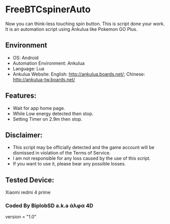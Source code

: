 # FreeBTCspinerAuto
Now you can think-less touching spin button. This is script done your work.
It is an automation script using Ankulua like Pokemon GO Plus.

## Environment
- OS: Android
- Automation Environment: Ankulua
- Language: Lua
- Ankulua Website:
English: http://ankulua.boards.net/; 
Chinese: http://ankulua-tw.boards.net/

## Features:
- Wait for app home page.
- While Low energy detected then stop.
- Setting Timer on 2.9m then stop.

## Disclaimer:
- This script may be officially detected and the game account will be dismissed in violation of the Terms of Service.
- I am not responsible for any loss caused by the use of this script.
- If you want to use it, please bear any possible losses.

## Tested Device: 
Xiaomi redmi 4 prime

### Coded By BiplobSD a.k.a άλφα 4D
version = "1.0"
